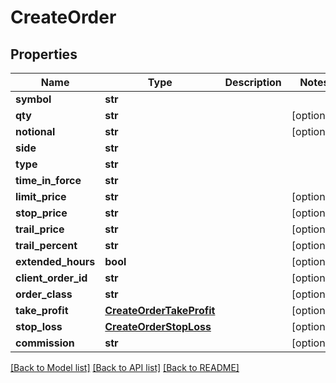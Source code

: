 # CreateOrder

## Properties
Name | Type | Description | Notes
------------ | ------------- | ------------- | -------------
**symbol** | **str** |  | 
**qty** | **str** |  | [optional] 
**notional** | **str** |  | [optional] 
**side** | **str** |  | 
**type** | **str** |  | 
**time_in_force** | **str** |  | 
**limit_price** | **str** |  | [optional] 
**stop_price** | **str** |  | [optional] 
**trail_price** | **str** |  | [optional] 
**trail_percent** | **str** |  | [optional] 
**extended_hours** | **bool** |  | [optional] 
**client_order_id** | **str** |  | [optional] 
**order_class** | **str** |  | [optional] 
**take_profit** | [**CreateOrderTakeProfit**](CreateOrderTakeProfit.md) |  | [optional] 
**stop_loss** | [**CreateOrderStopLoss**](CreateOrderStopLoss.md) |  | [optional] 
**commission** | **str** |  | [optional] 

[[Back to Model list]](../README.md#documentation-for-models) [[Back to API list]](../README.md#documentation-for-api-endpoints) [[Back to README]](../README.md)

